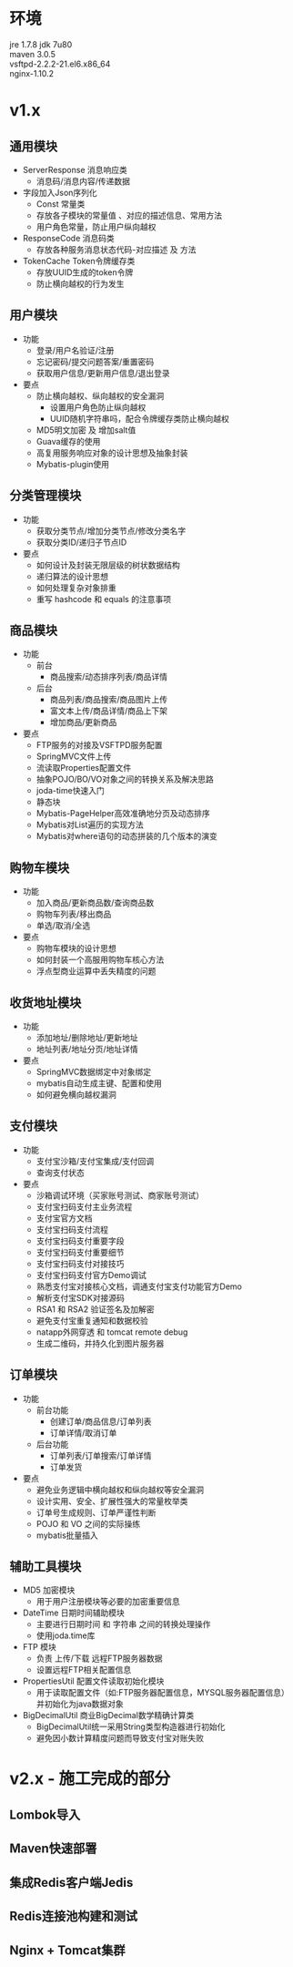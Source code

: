 # 环境
jre 1.7.8
jdk 7u80  
maven 3.0.5  
vsftpd-2.2.2-21.el6.x86_64  
nginx-1.10.2  

# v1.x
## 通用模块
* ServerResponse 消息响应类
  * 消息码/消息内容/传递数据
* 字段加入Json序列化
  * Const 常量类
  * 存放各子模块的常量值 、对应的描述信息、常用方法
  * 用户角色常量，防止用户纵向越权
* ResponseCode 消息码类
  * 存放各种服务消息状态代码-对应描述 及 方法
* TokenCache Token令牌缓存类
  * 存放UUID生成的token令牌
  * 防止横向越权的行为发生

## 用户模块
* 功能
  * 登录/用户名验证/注册
  * 忘记密码/提交问题答案/重置密码
  * 获取用户信息/更新用户信息/退出登录
* 要点
  * 防止横向越权、纵向越权的安全漏洞
    * 设置用户角色防止纵向越权
    * UUID随机字符串吗，配合令牌缓存类防止横向越权
  * MD5明文加密 及 增加salt值
  * Guava缓存的使用
  * 高复用服务响应对象的设计思想及抽象封装
  * Mybatis-plugin使用

## 分类管理模块
* 功能
  * 获取分类节点/增加分类节点/修改分类名字
  * 获取分类ID/递归子节点ID
* 要点
  * 如何设计及封装无限层级的树状数据结构
  * 递归算法的设计思想
  * 如何处理复杂对象排重
  * 重写 hashcode 和 equals 的注意事项

## 商品模块
* 功能
  * 前台
    * 商品搜索/动态排序列表/商品详情
  * 后台
    * 商品列表/商品搜索/商品图片上传
    * 富文本上传/商品详情/商品上下架
    * 增加商品/更新商品
* 要点
  * FTP服务的对接及VSFTPD服务配置
  * SpringMVC文件上传
  * 流读取Properties配置文件
  * 抽象POJO/BO/VO对象之间的转换关系及解决思路
  * joda-time快速入门
  * 静态块
  * Mybatis-PageHelper高效准确地分页及动态排序
  * Mybatis对List遍历的实现方法
  * Mybatis对where语句的动态拼装的几个版本的演变

## 购物车模块
* 功能
  * 加入商品/更新商品数/查询商品数
  * 购物车列表/移出商品
  * 单选/取消/全选
* 要点
  * 购物车模块的设计思想
  * 如何封装一个高服用购物车核心方法
  * 浮点型商业运算中丢失精度的问题

## 收货地址模块
* 功能
  * 添加地址/删除地址/更新地址
  * 地址列表/地址分页/地址详情
* 要点
  * SpringMVC数据绑定中对象绑定
  * mybatis自动生成主键、配置和使用
  * 如何避免横向越权漏洞

## 支付模块
* 功能
  * 支付宝沙箱/支付宝集成/支付回调
  * 查询支付状态
* 要点
  * 沙箱调试环境（买家账号测试、商家账号测试）
  * 支付宝扫码支付主业务流程
  * 支付宝官方文档
  * 支付宝扫码支付流程
  * 支付宝扫码支付重要字段
  * 支付宝扫码支付重要细节
  * 支付宝扫码支付对接技巧
  * 支付宝扫码支付官方Demo调试
  * 熟悉支付宝对接核心文档，调通支付宝支付功能官方Demo
  * 解析支付宝SDK对接源码
  * RSA1 和 RSA2 验证签名及加解密
  * 避免支付宝重复通知和数据校验
  * natapp外网穿透 和 tomcat remote debug
  * 生成二维码，并持久化到图片服务器

## 订单模块
* 功能
  * 前台功能
    * 创建订单/商品信息/订单列表
    * 订单详情/取消订单 
  * 后台功能
    * 订单列表/订单搜索/订单详情
    * 订单发货
* 要点
  * 避免业务逻辑中横向越权和纵向越权等安全漏洞
  * 设计实用、安全、扩展性强大的常量枚举类
  * 订单号生成规则、订单严谨性判断
  * POJO 和 VO 之间的实际操练
  * mybatis批量插入

## 辅助工具模块
* MD5 加密模块
  * 用于用户注册模块等必要的加密重要信息
* DateTime 日期时间辅助模块
  * 主要进行日期时间 和 字符串 之间的转换处理操作
  * 使用joda.time库
* FTP 模块
  * 负责 上传/下载 远程FTP服务器数据
  * 设置远程FTP相关配置信息 
* PropertiesUtil 配置文件读取初始化模块
  * 用于读取配置文件（如:FTP服务器配置信息，MYSQL服务器配置信息）并初始化为java数据对象
* BigDecimalUtil 商业BigDecimal数学精确计算类
  * BigDecimalUtil统一采用String类型构造器进行初始化
  * 避免因小数计算精度问题而导致支付宝对账失败

# v2.x - 施工完成的部分
## Lombok导入
## Maven快速部署
## 集成Redis客户端Jedis
## Redis连接池构建和测试
## Nginx + Tomcat集群
## 